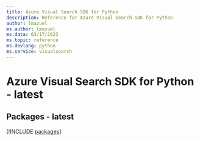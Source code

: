 ```yaml
---
title: Azure Visual Search SDK for Python
description: Reference for Azure Visual Search SDK for Python
author: lmazuel
ms.author: lmazuel
ms.data: 03/17/2023
ms.topic: reference
ms.devlang: python
ms.service: visualsearch
---
```

# Azure Visual Search SDK for Python - latest
## Packages - latest
[!INCLUDE [packages](visual-search-index.md)]